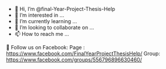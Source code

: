 - 👋 Hi, I’m @final-Year-Project-Thesis-Help
- 👀 I’m interested in ...
- 🌱 I’m currently learning ...
- 💞️ I’m looking to collaborate on ...
- 📫 How to reach me ...

<!---
final-Year-Project-Thesis-Help/final-Year-Project-Thesis-Help is a ✨ special ✨ repository because its `README.md` (this file) appears on your GitHub profile.
You can click the Preview link to take a look at your changes.
--->

👀 Follow us on Facebook:
Page :
https://www.facebook.com/FinalYearProjectThesisHelp/
Group: 
https://www.facebook.com/groups/556796896630460/
